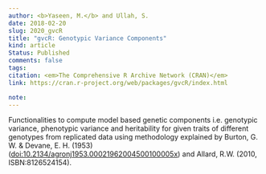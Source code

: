 ```yaml
---
author: <b>Yaseen, M.</b> and Ullah, S.
date: 2018-02-20
slug: 2020_gvcR
title: "gvcR: Genotypic Variance Components"
kind: article
Status: Published
comments: false
tags:
citation: <em>The Comprehensive R Archive Network (CRAN)</em>
link: https://cran.r-project.org/web/packages/gvcR/index.html

note: 
---
```

Functionalities to compute model based genetic components i.e. genotypic variance, phenotypic variance and heritability for given traits of different genotypes from replicated data using methodology explained by Burton, G. W. & Devane, E. H. (1953) (<doi:10.2134/agronj1953.00021962004500100005x>) and Allard, R.W. (2010, ISBN:8126524154).